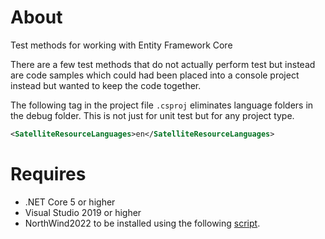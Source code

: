 ﻿# About

Test methods for working with Entity Framework Core

There are a few test methods that do not actually perform test but instead are code samples which could had been placed into a console project instead but wanted to keep the code together.

The following tag in the project file `.csproj` eliminates language folders in the debug folder. This is not just for unit test but for any project type.

```xml
<SatelliteResourceLanguages>en</SatelliteResourceLanguages>
```

# Requires

- .NET Core 5 or higher
- Visual Studio 2019 or higher
- NorthWind2022 to be installed using the following [script](https://github.com/karenpayneoregon/class-data-scripts/blob/master/north2022.sql).